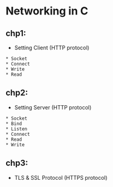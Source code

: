 # Networking in C

## chp1:
* Setting Client (HTTP protocol)
```
* Socket
* Connect
* Write
* Read
```

## chp2:
* Setting Server (HTTP protocol)
```
* Socket
* Bind
* Listen
* Connect
* Read
* Write
```

## chp3:
* TLS & SSL Protocol (HTTPS protocol)
